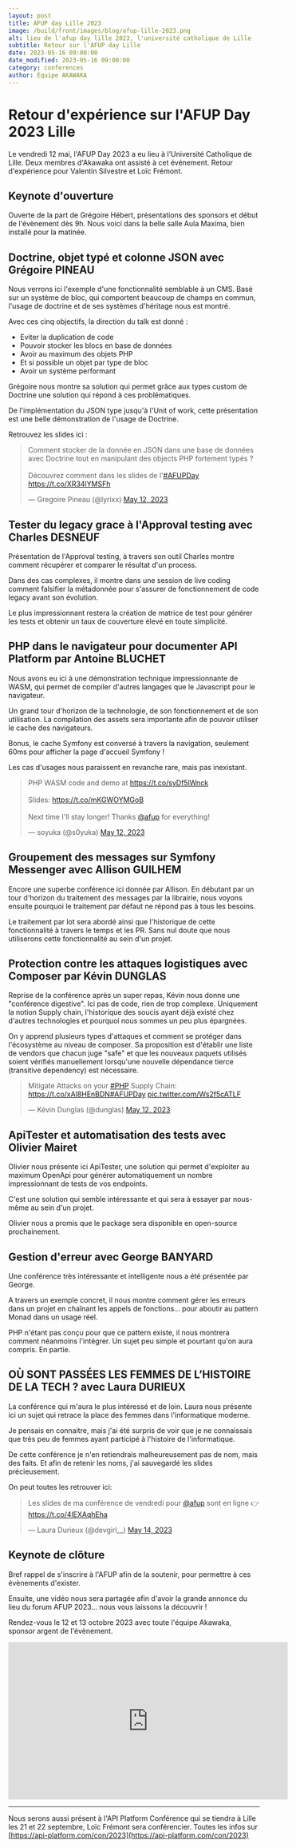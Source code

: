 ```yaml
---
layout: post
title: AFUP day Lille 2023
image: /build/front/images/blog/afup-lille-2023.png
alt: lieu de l'afup day lille 2023, l'université catholique de Lille
subtitle: Retour sur l'AFUP day Lille
date: 2023-05-16 09:00:00
date_modified: 2023-05-16 09:00:00
category: conferences
author: Équipe AKAWAKA
---
```


# Retour d'expérience sur l'AFUP Day 2023 Lille

Le vendredi 12 mai, l'AFUP Day 2023 a eu lieu à l'Université Catholique de Lille. Deux membres d'Akawaka ont assisté à cet événement. Retour d'expérience pour Valentin Silvestre et Loïc Frémont.

## Keynote d'ouverture

Ouverte de la part de Grégoire Hébert, présentations des sponsors et début de l'évènement dès 9h. Nous voici dans la belle salle Aula Maxima, bien installé pour la matinée.

## Doctrine, objet typé et colonne JSON avec Grégoire PINEAU

Nous verrons ici l'exemple d'une fonctionnalité semblable à un CMS. Basé sur un système de bloc, qui comportent beaucoup de champs en commun, l'usage de doctrine et de ses systèmes d'héritage nous est montré.

Avec ces cinq objectifs, la direction du talk est donné :
- Eviter la duplication de code
- Pouvoir stocker les blocs en base de données
- Avoir au maximum des objets PHP
- Et si possible un objet par type de bloc
- Avoir un système performant

Grégoire nous montre sa solution qui permet grâce aux types custom de Doctrine une solution qui répond à ces problématiques. 

De l'implémentation du JSON type jusqu'à l'Unit of work, cette présentation est une belle démonstration de l'usage de Doctrine.

Retrouvez les slides ici : 

<blockquote class="twitter-tweet tw-align-center"><p lang="fr" dir="ltr">Comment stocker de la donnée en JSON dans une base de données avec Doctrine tout en manipulant des objects PHP fortement typés ? <br><br>Découvrez comment dans les slides de l&#39;<a href="https://twitter.com/hashtag/AFUPDay?src=hash&amp;ref_src=twsrc%5Etfw">#AFUPDay</a> <a href="https://t.co/XR34lYMSFh">https://t.co/XR34lYMSFh</a></p>&mdash; Gregoire Pineau (@lyrixx) <a href="https://twitter.com/lyrixx/status/1656932570578157569?ref_src=twsrc%5Etfw">May 12, 2023</a></blockquote> <script async src="https://platform.twitter.com/widgets.js" charset="utf-8"></script>

## Tester du legacy grace à l'Approval testing avec Charles DESNEUF

Présentation de l'Approval testing, à travers son outil Charles montre comment récupérer et comparer le résultat d'un process. 

Dans des cas complexes, il montre dans une session de live coding comment falsifier la métadonnée pour s'assurer de fonctionnement de code legacy avant son évolution.

Le plus impressionnant restera la création de matrice de test pour générer les tests et obtenir un taux de couverture élevé en toute simplicité.

## PHP dans le navigateur pour documenter API Platform par Antoine BLUCHET

Nous avons eu ici à une démonstration technique impressionnante de WASM, qui permet de compiler d'autres langages que le Javascript pour le navigateur.

Un grand tour d'horizon de la technologie, de son fonctionnement et de son utilisation. La compilation des assets sera importante afin de pouvoir utiliser le cache des navigateurs.

Bonus, le cache Symfony est conversé à travers la navigation, seulement 60ms pour afficher la page d'accueil Symfony !

Les cas d'usages nous paraissent en revanche rare, mais pas inexistant.

<blockquote class="twitter-tweet tw-align-center"><p lang="en" dir="ltr">PHP WASM code and demo at <a href="https://t.co/syDf5lWnck">https://t.co/syDf5lWnck</a><br><br>Slides: <a href="https://t.co/mKGWOYMGoB">https://t.co/mKGWOYMGoB</a> <br><br>Next time I&#39;ll stay longer! Thanks <a href="https://twitter.com/afup?ref_src=twsrc%5Etfw">@afup</a> for everything!</p>&mdash; soyuka (@s0yuka) <a href="https://twitter.com/s0yuka/status/1657064027493654528?ref_src=twsrc%5Etfw">May 12, 2023</a></blockquote> <script async src="https://platform.twitter.com/widgets.js" charset="utf-8"></script>

## Groupement des messages sur Symfony Messenger avec Allison GUILHEM

Encore une superbe conférence ici donnée par Allison. En débutant par un tour d'horizon du traitement des messages par la librairie, nous voyons ensuite pourquoi le traitement par défaut ne répond pas à tous les besoins.

Le traitement par lot sera abordé ainsi que l'historique de cette fonctionnalité à travers le temps et les PR. Sans nul doute que nous utiliserons cette fonctionnalité au sein d'un projet.


## Protection contre les attaques logistiques avec Composer par Kévin DUNGLAS

Reprise de la conférence après un super repas, Kévin nous donne une "conférence digestive". Ici pas de code, rien de trop complexe. Uniquement la notion Supply chain, l'historique des soucis ayant déjà existé chez d'autres technologies et pourquoi nous sommes un peu plus épargnées.

On y apprend plusieurs types d'attaques et comment se protéger dans l'écosystème au niveau de composer. Sa proposition est d'établir une liste de vendors que chacun juge "safe" et que les nouveaux paquets utilisés soient vérifiés manuellement lorsqu'une nouvelle dépendance tierce (transitive dependency) est nécessaire.

<blockquote class="twitter-tweet tw-align-center"><p lang="en" dir="ltr">Mitigate Attacks on your <a href="https://twitter.com/hashtag/PHP?src=hash&amp;ref_src=twsrc%5Etfw">#PHP</a> Supply Chain: <a href="https://t.co/xAl8HEnBDN">https://t.co/xAl8HEnBDN</a><a href="https://twitter.com/hashtag/AFUPDay?src=hash&amp;ref_src=twsrc%5Etfw">#AFUPDay</a> <a href="https://t.co/Ws2f5cATLF">pic.twitter.com/Ws2f5cATLF</a></p>&mdash; Kévin Dunglas (@dunglas) <a href="https://twitter.com/dunglas/status/1657030291813269506?ref_src=twsrc%5Etfw">May 12, 2023</a></blockquote> <script async src="https://platform.twitter.com/widgets.js" charset="utf-8"></script>


## ApiTester et automatisation des tests avec Olivier Mairet

Olivier nous présente ici ApiTester, une solution qui permet d'exploiter au maximum OpenApi pour générer automatiquement un nombre impressionnant de tests de vos endpoints. 

C'est une solution qui semble intéressante et qui sera à essayer par nous-même au sein d'un projet.

Olivier nous a promis que le package sera disponible en open-source prochainement.

## Gestion d'erreur avec George BANYARD

Une conférence très intéressante et intelligente nous a été présentée par George.

A travers un exemple concret, il nous montre comment gérer les erreurs dans un projet en chaînant les appels de fonctions... pour aboutir au pattern Monad dans un usage réel. 

PHP n'étant pas conçu pour que ce pattern existe, il nous montrera comment néanmoins l'intégrer. Un sujet peu simple et pourtant qu'on aura compris. En partie.

## OÙ SONT PASSÉES LES FEMMES DE L’HISTOIRE DE LA TECH ? avec Laura DURIEUX

La conférence qui m'aura le plus intéressé et de loin. Laura nous présente ici un sujet qui retrace la place des femmes dans l'informatique moderne.

Je pensais en connaitre, mais j'ai été surpris de voir que je ne connaissais que très peu de femmes ayant participé à l'histoire de l'informatique.

De cette conférence je n'en retiendrais malheureusement pas de nom, mais des faits. Et afin de retenir les noms, j'ai sauvegardé les slides précieusement.

On peut toutes les retrouver ici:

<blockquote class="twitter-tweet tw-align-center"><p lang="fr" dir="ltr">Les slides de ma conférence de vendredi pour <a href="https://twitter.com/afup?ref_src=twsrc%5Etfw">@afup</a> sont en ligne 👉 <a href="https://t.co/4lEXAqhEha">https://t.co/4lEXAqhEha</a></p>&mdash; Laura Durieux (@devgirl__) <a href="https://twitter.com/devgirl__/status/1657784095563210752?ref_src=twsrc%5Etfw">May 14, 2023</a></blockquote> <script async src="https://platform.twitter.com/widgets.js" charset="utf-8"></script>

## Keynote de clôture

Bref rappel de s'inscrire à l'AFUP afin de la soutenir, pour permettre à ces évènements d'exister.

Ensuite, une vidéo nous sera partagée afin d'avoir la grande annonce du lieu du forum AFUP 2023... nous vous laissons la découvrir !

Rendez-vous le 12 et 13 octobre 2023 avec toute l'équipe Akawaka, sponsor argent de l'évènement.

<iframe width="560" height="315" src="https://www.youtube.com/embed/WZosJoxGeLU" title="YouTube video player" frameborder="0" allow="accelerometer; autoplay; clipboard-write; encrypted-media; gyroscope; picture-in-picture; web-share" allowfullscreen></iframe>

<hr>

Nous serons aussi présent à l'API Platform Conférence qui se tiendra à Lille les 21 et 22 septembre, Loïc Frémont sera conférencier. Toutes les infos sur [https://api-platform.com/con/2023](https://api-platform.com/con/2023)
